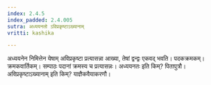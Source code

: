```yaml
---
index: 2.4.5
index_padded: 2.4.005
sutra: अध्ययनतो ऽविप्रकृष्टाऽख्यानाम्
vritti: kashika

---
```

अध्ययनेन निमित्तेन येषाम् अविप्रकृष्टा प्रत्यासन्ना आख्या, तेषां द्वन्द्वः एकवद् भवति। पदकक्रमकम्। क्रमकवार्तिकम्। सम्पाठः पदानां क्रमस्य च प्रत्यासन्नः। अध्ययनतः इति किम्? पितापुत्रौ। अविप्रकृष्टाऽख्यानाम् इति किम्? याज्ञैकवैयाकरणौ।